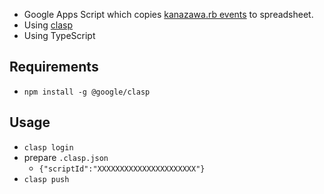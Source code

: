 - Google Apps Script which copies [kanazawa.rb events](https://meetup.kzrb.org/) to spreadsheet.
- Using [clasp](https://github.com/google/clasp)
- Using TypeScript

## Requirements

- `npm install -g @google/clasp`

## Usage

- `clasp login`
- prepare `.clasp.json`
  - `{"scriptId":"XXXXXXXXXXXXXXXXXXXXXX"}`
- `clasp push`
